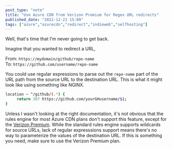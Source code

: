 ```yaml
---
post_type: "note" 
title: "Use Azure CDN from Verizon Premium for Regex URL redirects"
published_date: "2022-12-21 15:09"
tags: ["azure","azurecdn","redirect","indieweb","selfhosting"]
---
```


Well, that's time that I'm never going to get back. 

Imagine that you wanted to redirect a URL,

From: `https://mydomain/github/repo-name`  
To: `https://github.com/username/repo-name`

You could use regular expressions to parse out the `repo-name` part of the URL path from the source URL to the destination URL. This is what it might look like using something like NGINX.

```bash
location ~ ^/github/(.*) {
     return 307 https://github.com/yourGHusername/$1;
}
```

Unless I wasn't looking at the right documentation, it's not obvious that the rules engine for most Azure CDN plans don't support this feature, except for the [Verizon Premium](https://learn.microsoft.com/azure/cdn/cdn-verizon-premium-rules-engine-reference-features). While the standard rules engine supports wildcards for source URLs, lack of regular expresssions support means there's no way to parameterize the values of the destination URL. If this is something  you need, make sure to use the Verizon Premium plan.